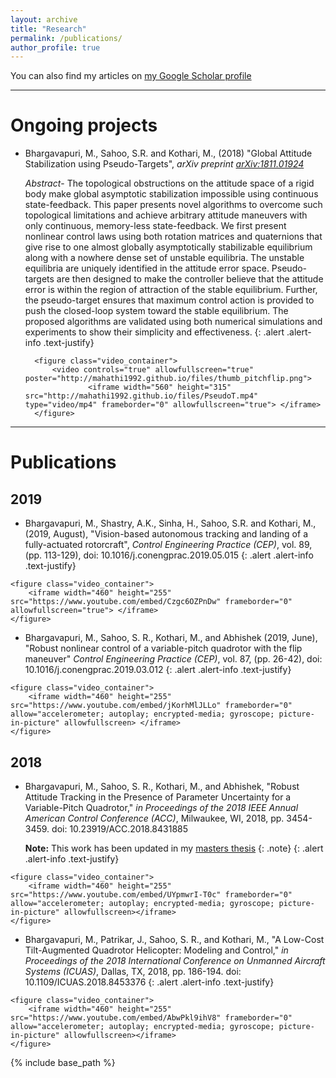 ```yaml
---
layout: archive
title: "Research"
permalink: /publications/
author_profile: true
---
```


You can also find my articles on [my Google Scholar profile](https://scholar.google.co.in/citations?user=aPGRPi4AAAAJ&hl=en&authuser=1)

<!-- blank line -->
----
<!-- blank line -->

Ongoing projects
=====

* Bhargavapuri, M., Sahoo, S.R. and Kothari, M., (2018) "Global Attitude Stabilization using Pseudo-Targets", _arXiv preprint [arXiv:1811.01924](https://arxiv.org/pdf/1811.01924.pdf)_
	
	_Abstract_- The topological obstructions on the attitude space of a rigid body make global asymptotic stabilization impossible using continuous state-feedback. This paper presents novel algorithms to overcome such topological limitations and achieve arbitrary attitude maneuvers with only continuous, memory-less state-feedback. We first present nonlinear control laws using both rotation matrices and quaternions that give rise to one almost globally asymptotically stabilizable equilibrium along with a nowhere dense set of unstable equilibria. The unstable equilibria are uniquely identified in the attitude error space. Pseudo-targets are then designed to make the controller believe that the attitude error is within the region of attraction of the stable equilibrium. Further, the pseudo-target ensures that maximum control action is provided to push the closed-loop system toward the stable equilibrium. The proposed algorithms are validated using both numerical simulations and experiments to show their simplicity and effectiveness.
{: .alert .alert-info .text-justify}
	<!-- blank line -->
		<figure class="video_container">
			<video controls="true" allowfullscreen="true" poster="http://mahathi1992.github.io/files/thumb_pitchflip.png">
    				<iframe width="560" height="315" src="http://mahathi1992.github.io/files/PseudoT.mp4" type="video/mp4" frameborder="0" allowfullscreen="true"> </iframe>
		</figure>
	<!-- blank line -->

<!-- blank line -->
----
<!-- blank line -->

Publications
=====

## 2019

* Bhargavapuri, M., Shastry, A.K., Sinha, H., Sahoo, S.R. and Kothari, M., (2019, August), "Vision-based autonomous tracking and landing of a fully-actuated rotorcraft", _Control Engineering Practice (CEP)_, vol. 89, (pp. 113-129), doi: 10.1016/j.conengprac.2019.05.015
{: .alert .alert-info .text-justify}
<!-- blank line -->
	<figure class="video_container">
  		<iframe width="460" height="255" src="https://www.youtube.com/embed/Czgc6OZPnDw" frameborder="0" allowfullscreen="true"> </iframe>
	</figure>
<!-- blank line -->

* Bhargavapuri, M., Sahoo, S. R., Kothari, M., and Abhishek (2019, June), "Robust nonlinear control of a variable-pitch quadrotor with the flip maneuver" _Control Engineering Practice (CEP)_, vol. 87, (pp. 26-42), doi: 10.1016/j.conengprac.2019.03.012
{: .alert .alert-info .text-justify}
<!-- blank line -->
	<figure class="video_container">
		<iframe width="460" height="255" src="https://www.youtube.com/embed/jKorhMlJLLo" frameborder="0" allow="accelerometer; autoplay; encrypted-media; gyroscope; picture-in-picture" allowfullscreen> </iframe>
	</figure>
<!-- blank line -->

## 2018

* Bhargavapuri, M., Sahoo, S. R., Kothari, M., and Abhishek, "Robust Attitude Tracking in the Presence of Parameter Uncertainty for a Variable-Pitch Quadrotor," _in Proceedings of the 2018 IEEE Annual American Control Conference (ACC)_, Milwaukee, WI, 2018, pp. 3454-3459.
doi: 10.23919/ACC.2018.8431885

	**Note:** This work has been updated in my [masters thesis](http://mahathi1992.github.io/files/mtech_thesis.pdf)
	{: .note}
{: .alert .alert-info .text-justify}
<!-- blank line -->
	<figure class="video_container">
		<iframe width="460" height="255" src="https://www.youtube.com/embed/UYpmwrI-T0c" frameborder="0" allow="accelerometer; autoplay; encrypted-media; gyroscope; picture-in-picture" allowfullscreen></iframe>
	</figure>
<!-- blank line -->

* Bhargavapuri, M., Patrikar, J., Sahoo, S. R., and Kothari, M., "A Low-Cost Tilt-Augmented Quadrotor Helicopter: Modeling and Control," _in Proceedings of the 2018 International Conference on Unmanned Aircraft Systems (ICUAS)_, Dallas, TX, 2018, pp. 186-194.
doi: 10.1109/ICUAS.2018.8453376
{: .alert .alert-info .text-justify}
<!-- blank line -->
	<figure class="video_container">
		<iframe width="460" height="255" src="https://www.youtube.com/embed/AbwPkl9ihV8" frameborder="0" allow="accelerometer; autoplay; encrypted-media; gyroscope; picture-in-picture" allowfullscreen></iframe>
	</figure>
<!-- blank line -->

{% include base_path %}

<!-- {% for post in site.publications reversed %}
  {% include archive-single.html %}
{% endfor %}

-->

